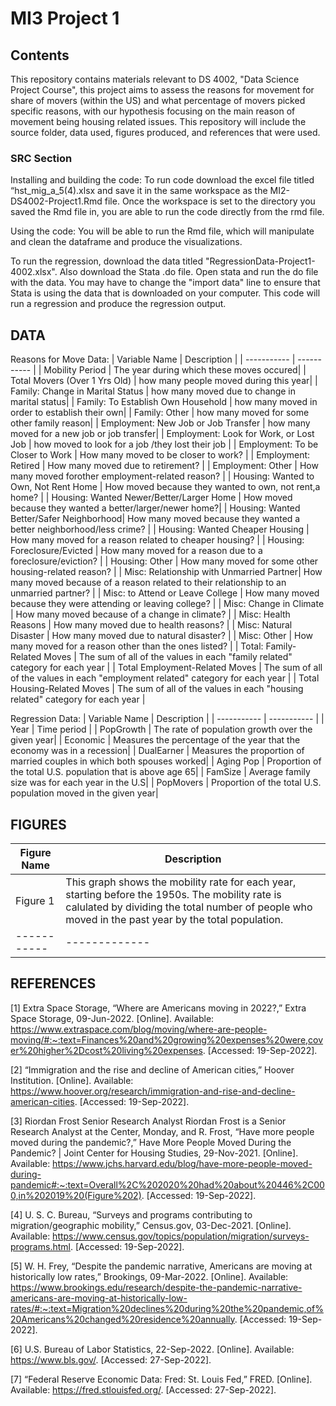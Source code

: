 # MI3 Project 1

## Contents
This repository contains materials relevant to DS 4002, "Data Science Project Course", 
this project aims to assess the reasons for movement for share of movers (within the US) and what 
percentage of movers picked specific reasons, with our hypothesis focusing on the main reason of movement 
being housing related issues. This repository will include the source folder, data used, figures produced, and 
references that were used. 

### SRC Section

Installing and building the code:
To run code download the excel file titled “hst_mig_a_5(4).xlsx and save it in the same 
workspace as the MI2-DS4002-Project1.Rmd file. Once the workspace is set to the directory 
you saved the Rmd file in, you are able to run the code directly from the rmd file.

Using the code: 
You will be able to run the Rmd file, which will manipulate and clean the dataframe and produce the visualizations. 

To run the regression, download the data titled "RegressionData-Project1-4002.xlsx". Also download the Stata .do file.
Open stata and run the do file with the data. You may have to change the "import data" line to ensure that 
Stata is using the data that is downloaded on your computer. This code will run a regression and produce the regression
output. 

## DATA 

Reasons for Move Data:
| Variable Name                            | Description |
| -----------                              | ----------- |
| Mobility Period                          | The year during which these moves occured|
| Total Movers (Over 1 Yrs Old)            | how many people moved during this year|
| Family: Change in Marital Status         | how many moved due to change in marital status|
| Family: To Establish Own Household       | how many moved in order to establish their own|
| Family: Other                            | how many moved for some other family reason|
| Employment: New Job or Job Transfer      | how many moved for a new job or job transfer|
| Employment: Look for Work, or Lost Job   | how moved to look for a job /they lost their job |
| Employment: To be Closer to Work         | How many moved to be closer to work? |
| Employment: Retired                      | How many moved due to retirement? |
| Employment: Other                        | How many moved forother employment-related reason? |
| Housing: Wanted to Own, Not Rent Home    | How moved because they wanted to own, not rent,a home? |
| Housing: Wanted Newer/Better/Larger Home | How moved because they wanted a better/larger/newer home?|
| Housing: Wanted Better/Safer Neighborhood| How many moved because they wanted a better neighborhood/less crime? |
| Housing: Wanted Cheaper Housing          | How many moved for a reason related to cheaper housing? |
| Housing: Foreclosure/Evicted             | How many moved for a reason due to a foreclosure/eviction? |
| Housing: Other                           | How many moved for some other housing-related reason? |
| Misc: Relationship with Unmarried Partner| How many moved because of a reason related to their relationship to an unmarried partner? |
| Misc: to Attend or Leave College         | How many moved because they were attending or leaving college? |
| Misc: Change in Climate                  | How many moved because of a change in climate? |
| Misc: Health Reasons                     | How many moved due to health reasons? |
| Misc: Natural Disaster                   | How many moved due to natural disaster? |
| Misc: Other                              | How many moved for a reason other than the ones listed? |
| Total: Family-Related Moves              | The sum of all of the values in each "family related" category for each year |
| Total Employment-Related Moves           | The sum of all of the values in each "employment related" category for each year |
| Total Housing-Related Moves              | The sum of all of the values in each "housing related" category for each year |


Regression Data: 
| Variable Name      | Description |
| -----------        | ----------- |
| Year               | Time period |
| PopGrowth          | The rate of population growth over the given year|
| Economic           | Measures the percentage of the year that the economy was in a recession|
| DualEarner         | Measures the proportion of married couples in which both spouses worked|
| Aging Pop          | Proportion of the total U.S. population that is above age 65|
| FamSize            | Average family size was for each year in the U.S|
| PopMovers          | Proportion of the total U.S. population moved in the given year|


## FIGURES
| Figure Name        | Description |
| -----------        | ----------- |
| Figure 1           | This graph shows the mobility rate for each year, starting before the 1950s. The mobility rate is calulated by   dividing the total number of people who moved in the past year by the total population. |
| -----------        |-------------|





## REFERENCES
[1] Extra Space Storage, “Where are Americans moving in 2022?,” Extra Space Storage, 09-Jun-2022. [Online]. Available: https://www.extraspace.com/blog/moving/where-are-people-moving/#:~:text=Finances%20and%20growing%20expenses%20were,cover%20higher%2Dcost%20living%20expenses. [Accessed: 19-Sep-2022].

[2] “Immigration and the rise and decline of American cities,” Hoover Institution. [Online]. Available: https://www.hoover.org/research/immigration-and-rise-and-decline-american-cities. [Accessed: 19-Sep-2022].

[3] Riordan Frost Senior Research Analyst Riordan Frost is a Senior Research Analyst at the Center, Monday, and R. Frost, “Have more people moved during the pandemic?,” Have More People Moved During the Pandemic? | Joint Center for Housing Studies, 29-Nov-2021. [Online]. Available: https://www.jchs.harvard.edu/blog/have-more-people-moved-during-pandemic#:~:text=Overall%2C%202020%20had%20about%20446%2C000,in%202019%20(Figure%202). [Accessed: 19-Sep-2022].

[4]  U. S. C. Bureau, “Surveys and programs contributing to migration/geographic mobility,” Census.gov, 03-Dec-2021. [Online]. Available: https://www.census.gov/topics/population/migration/surveys-programs.html. [Accessed: 19-Sep-2022].

[5] W. H. Frey, “Despite the pandemic narrative, Americans are moving at historically low rates,” Brookings, 09-Mar-2022. [Online]. Available: https://www.brookings.edu/research/despite-the-pandemic-narrative-americans-are-moving-at-historically-low-rates/#:~:text=Migration%20declines%20during%20the%20pandemic,of%20Americans%20changed%20residence%20annually. [Accessed: 19-Sep-2022].

[6] U.S. Bureau of Labor Statistics, 22-Sep-2022. [Online]. Available: https://www.bls.gov/. [Accessed: 27-Sep-2022]. 

[7] “Federal Reserve Economic Data: Fred: St. Louis Fed,” FRED. [Online]. Available: https://fred.stlouisfed.org/. [Accessed: 27-Sep-2022]. 
